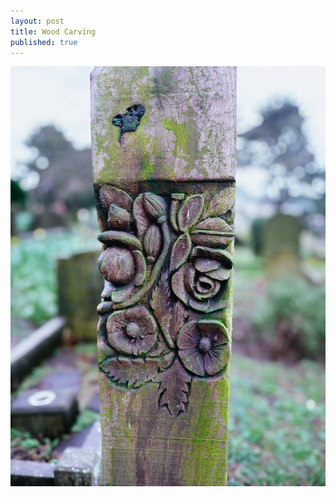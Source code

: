 ```yaml
---
layout: post
title: Wood Carving
published: true
---
```


![Wood Carving in a Cemetary](/images/P1020015-min.jpg)
